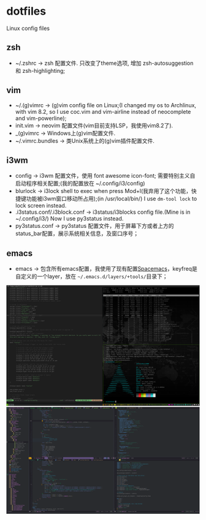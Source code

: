 # dotfiles
Linux config files
## zsh
- ~/.zshrc -> zsh 配置文件. 只改变了theme选项, 增加 zsh-autosuggestion 和 zsh-highlighting;
## vim
- ~/.(g)vimrc -> (g)vim config file on Linux;(I changed my os to Archlinux, with vim 8.2, so I use coc.vim and vim-airline instead of neocomplete and vim-powerline);
- init.vim -> neovim 配置文件(vim目前支持LSP，我使用vim8.2了).
- _(g)vimrc -> Windows上(g)vim配置文件.
- ~/.vimrc.bundles -> 类Unix系统上的(g)vim插件配置文件.
## i3wm
- config -> i3wm 配置文件，使用 font awesome icon-font; 需要特别主义自启动程序相关配置;(我的配置放在 ~/.config/i3/config)
- blurlock -> i3lock shell to exec when press Mod+l(我弃用了这个功能，快捷键功能被i3wm窗口移动所占用);(in /usr/local/bin/) I use ``dm-tool lock`` to lock screen instead.
- .i3status.conf/.i3block.conf -> i3status/i3blocks config file.(Mine is in ~/.config/i3/)   Now I use py3status instead.
- py3status.conf -> py3status 配置文件，用于屏幕下方或者上方的status_bar配置，展示系统相关信息，及窗口序号；
## emacs
- emacs -> 包含所有emacs配置，我使用了现有配置[Spacemacs](https://www.spacemacs.org)，keyfreq是自定义的一个layer，放在 ``~/.emacs.d/layers/+tools/``目录下；

![](https://raw.githubusercontent.com/jadegong/dotfiles/master/2020-12-18-095830_1920x1200_scrot.png)
![](https://raw.githubusercontent.com/jadegong/dotfiles/master/emacs_Screenshot_2022-08-13_17-22-33.png)
